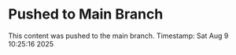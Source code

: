 # Pushed to Main Branch
This content was pushed to the main branch.
Timestamp: Sat Aug  9 10:25:16     2025
